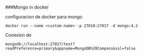 ###Mongo in docker


configuracion de docker para mongo
````
docker run --name <custom-name> -p 27018:27017 -d mongo:4.2
````

Conexion de
```
mongodb://localhost:27017/test?readPreference=primary&appname=MongoDB%20Compass&ssl=false
```